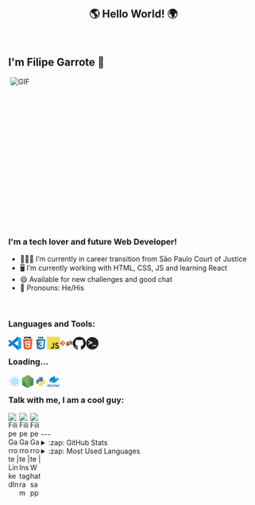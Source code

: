 <h2 align="center">🌎 Hello World! 🌍</h2> 
<br />


## I'm Filipe Garrote  👋

 <img align="right" alt="GIF" src="https://camo.githubusercontent.com/683e2187241c641430216c864ce93fc5a0e0dfb232c5a01d1c54b54d63aa8cb2/68747470733a2f2f63646e2e6472696262626c652e636f6d2f75736572732f313136323037372f73637265656e73686f74732f333834383931342f70726f6772616d6d65722e676966" width="500" height="320" />


### I'm a tech lover and future Web Developer!
- 👨🏻‍💻 I’m currently in career transition from São Paulo Court of Justice
- 🖥️ I’m currently working with HTML, CSS, JS and learning React
- 😄 Available for new challenges and good chat 
- 💬 Pronouns: He/His

<br />

### Languages and Tools:<br>

<img align="left" alt="Visual Studio Code" width="26px" src="https://raw.githubusercontent.com/github/explore/80688e429a7d4ef2fca1e82350fe8e3517d3494d/topics/visual-studio-code/visual-studio-code.png" />
<img align="left" alt="HTML5" width="26px" src="https://raw.githubusercontent.com/github/explore/80688e429a7d4ef2fca1e82350fe8e3517d3494d/topics/html/html.png" />
<img align="left" alt="CSS3" width="26px" src="https://raw.githubusercontent.com/github/explore/80688e429a7d4ef2fca1e82350fe8e3517d3494d/topics/css/css.png" />
<img align="left" alt="JavaScript" width="26px" src="https://raw.githubusercontent.com/github/explore/80688e429a7d4ef2fca1e82350fe8e3517d3494d/topics/javascript/javascript.png" />
<img align="left" alt="Git" width="26px" src="https://raw.githubusercontent.com/github/explore/80688e429a7d4ef2fca1e82350fe8e3517d3494d/topics/git/git.png" />
<img align="left" alt="GitHub" width="26px" src="https://raw.githubusercontent.com/github/explore/78df643247d429f6cc873026c0622819ad797942/topics/github/github.png" />
<img align="left" alt="Terminal" width="26px" src="https://raw.githubusercontent.com/github/explore/80688e429a7d4ef2fca1e82350fe8e3517d3494d/topics/terminal/terminal.png" />
<br />




<h3>Loading...</h3>


<img align="left" alt="React" width="26px" src="https://raw.githubusercontent.com/github/explore/80688e429a7d4ef2fca1e82350fe8e3517d3494d/topics/react/react.png" />
<img align="left" alt="Node.js" width="26px" src="https://raw.githubusercontent.com/github/explore/80688e429a7d4ef2fca1e82350fe8e3517d3494d/topics/nodejs/nodejs.png" />
<img align="left" alt="python" width="26px" src="https://raw.githubusercontent.com/github/explore/80688e429a7d4ef2fca1e82350fe8e3517d3494d/topics/python/python.png" />
<img align="left" alt="Docker" width="26px" src="https://raw.githubusercontent.com/github/explore/80688e429a7d4ef2fca1e82350fe8e3517d3494d/topics/docker/docker.png" />

<br />

### Talk with me, I am a cool guy:
[<img align="left" alt="Filipe Garrote | LinkedIn" width="22px" src="https://cdn.jsdelivr.net/npm/simple-icons@v3/icons/linkedin.svg" />][linkedin]
[<img align="left" alt="Filipe Garrote | Instagram" width="22px" src="https://cdn.jsdelivr.net/npm/simple-icons@v3/icons/instagram.svg" />][instagram]
[<img align="left" alt="Filipe Garrote | Whatsapp" width="22px" src="https://cdn.jsdelivr.net/npm/simple-icons@v3/icons/whatsapp.svg" />][whatsapp]

<br />
<br />
---

<details>
  <summary>:zap: GitHub Stats</summary>

  <img align="left" alt="Filipe's GitHub Stats" src="https://github-readme-stats.vercel.app/api?username=FilipeGarroteDev&show_icons=true&hide_border=true" />

</details>

<details>
  <summary>:zap: Most Used Languages</summary>

<img align="left" alt="Filipe's GitHub Top Languages" src="https://github-readme-stats.vercel.app/api/top-langs/?username=FilipeGarroteDev" />

</details>

[instagram]: https://www.instagram.com/garrote94/
[linkedin]: https://www.linkedin.com/in/filipegarrote/
[whatsapp]: https://wa.me/5511954630107
